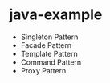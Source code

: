 # java-example
<div>
  <ul>
    <li>Singleton Pattern</li>
    <li>Facade Pattern</li>
    <li>Template Pattern</li>
    <li>Command Pattern</li>
    <li>Proxy Pattern</li>
  </ul>
</div>
